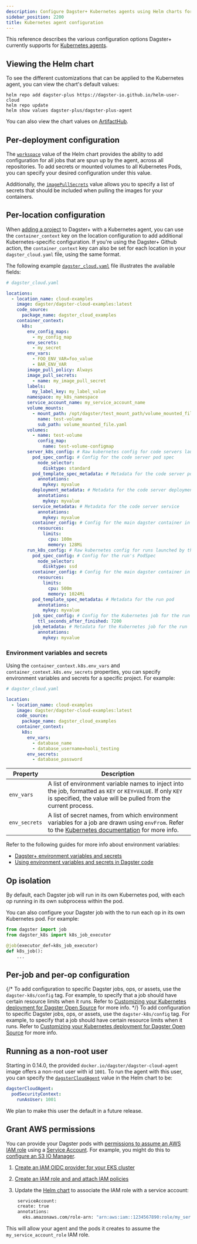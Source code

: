 ```yaml
---
description: Configure Dagster+ Kubernetes agents using Helm charts for per-deployment and per-location settings.
sidebar_position: 2200
title: Kubernetes agent configuration
---
```


This reference describes the various configuration options Dagster+ currently supports for [Kubernetes agents](/deployment/dagster-plus/hybrid/kubernetes/setup).

## Viewing the Helm chart

To see the different customizations that can be applied to the Kubernetes agent, you can view the chart's default values:

```shell
helm repo add dagster-plus https://dagster-io.github.io/helm-user-cloud
helm repo update
helm show values dagster-plus/dagster-plus-agent
```

You can also view the chart values on [ArtifactHub](https://artifacthub.io/packages/helm/dagster-cloud/dagster-cloud-agent?modal=values).

## Per-deployment configuration

The [`workspace`](https://artifacthub.io/packages/helm/dagster-cloud/dagster-cloud-agent?modal=values) value of the Helm chart provides the ability to add configuration for all jobs that are spun up by the agent, across all repositories. To add secrets or mounted volumes to all Kubernetes Pods, you can specify your desired configuration under this value.

Additionally, the [`imagePullSecrets`](https://artifacthub.io/packages/helm/dagster-cloud/dagster-cloud-agent?modal=values) value allows you to specify a list of secrets that should be included when pulling the images for your containers.

## Per-location configuration

When [adding a project](/deployment/code-locations) to Dagster+ with a Kubernetes agent, you can use the `container_context` key on the location configuration to add additional Kubernetes-specific configuration. If you're using the Dagster+ Github action, the `container_context` key can also be set for each location in your `dagster_cloud.yaml` file, using the same format.

The following example [`dagster_cloud.yaml`](/deployment/code-locations/dagster-cloud-yaml) file illustrates the available fields:

```yaml
# dagster_cloud.yaml

locations:
  - location_name: cloud-examples
    image: dagster/dagster-cloud-examples:latest
    code_source:
      package_name: dagster_cloud_examples
    container_context:
      k8s:
        env_config_maps:
          - my_config_map
        env_secrets:
          - my_secret
        env_vars:
          - FOO_ENV_VAR=foo_value
          - BAR_ENV_VAR
        image_pull_policy: Always
        image_pull_secrets:
          - name: my_image_pull_secret
        labels:
          my_label_key: my_label_value
        namespace: my_k8s_namespace
        service_account_name: my_service_account_name
        volume_mounts:
          - mount_path: /opt/dagster/test_mount_path/volume_mounted_file.yaml
            name: test-volume
            sub_path: volume_mounted_file.yaml
        volumes:
          - name: test-volume
            config_map:
              name: test-volume-configmap
        server_k8s_config: # Raw kubernetes config for code servers launched by the agent
          pod_spec_config: # Config for the code server pod spec
            node_selector:
              disktype: standard
          pod_template_spec_metadata: # Metadata for the code server pod
            annotations:
              mykey: myvalue
          deployment_metadata: # Metadata for the code server deployment
            annotations:
              mykey: myvalue
          service_metadata: # Metadata for the code server service
            annotations:
              mykey: myvalue
          container_config: # Config for the main dagster container in the code server pod
            resources:
              limits:
                cpu: 100m
                memory: 128Mi
        run_k8s_config: # Raw kubernetes config for runs launched by the agent
          pod_spec_config: # Config for the run's PodSpec
            node_selector:
              disktype: ssd
          container_config: # Config for the main dagster container in the run pod
            resources:
              limits:
                cpu: 500m
                memory: 1024Mi
          pod_template_spec_metadata: # Metadata for the run pod
            annotations:
              mykey: myvalue
          job_spec_config: # Config for the Kubernetes job for the run
            ttl_seconds_after_finished: 7200
          job_metadata: # Metadata for the Kubernetes job for the run
            annotations:
              mykey: myvalue
```

### Environment variables and secrets

Using the `container_context.k8s.env_vars` and `container_context.k8s.env_secrets` properties, you can specify environment variables and secrets for a specific project. For example:

```yaml
# dagster_cloud.yaml

location:
  - location_name: cloud-examples
    image: dagster/dagster-cloud-examples:latest
    code_source:
      package_name: dagster_cloud_examples
    container_context:
      k8s:
        env_vars:
          - database_name
          - database_username=hooli_testing
        env_secrets:
          - database_password
```

| Property      | Description                                                                                                                                                                                                                                                                                                                |
| ------------- | -------------------------------------------------------------------------------------------------------------------------------------------------------------------------------------------------------------------------------------------------------------------------------------------------------------------------- |
| `env_vars`    | A list of environment variable names to inject into the job, formatted as `KEY` or `KEY=VALUE`. If only `KEY` is specified, the value will be pulled from the current process.                                                                                                                                             |
| `env_secrets` | A list of secret names, from which environment variables for a job are drawn using `envFrom`. Refer to the [Kubernetes documentation](https://kubernetes.io/docs/tasks/inject-data-application/distribute-credentials-secure/#configure-all-key-value-pairs-in-a-secret-as-container-environment-variables) for more info. |

Refer to the following guides for more info about environment variables:

- [Dagster+ environment variables and secrets](/deployment/dagster-plus/management/environment-variables)
- [Using environment variables and secrets in Dagster code](/guides/operate/configuration/using-environment-variables-and-secrets)

## Op isolation

By default, each Dagster job will run in its own Kubernetes pod, with each op running in its own subprocess within the pod.

You can also configure your Dagster job with the <PyObject section="libraries" module="dagster_k8s" object="k8s_job_executor" /> to run each op in its own Kubernetes pod. For example:

```python
from dagster import job
from dagster_k8s import k8s_job_executor

@job(executor_def=k8s_job_executor)
def k8s_job():
    ...
```

## Per-job and per-op configuration

{/* To add configuration to specific Dagster jobs, ops, or assets, use the `dagster-k8s/config` tag. For example, to specify that a job should have certain resource limits when it runs. Refer to [Customizing your Kubernetes deployment for Dagster Open Source](/deployment/guides/kubernetes/customizing-your-deployment#per-job-kubernetes-configuration) for more info. */}
To add configuration to specific Dagster jobs, ops, or assets, use the `dagster-k8s/config` tag. For example, to specify that a job should have certain resource limits when it runs. Refer to [Customizing your Kubernetes deployment for Dagster Open Source](/deployment/oss/deployment-options/kubernetes/customizing-your-deployment) for more info.

## Running as a non-root user

Starting in 0.14.0, the provided `docker.io/dagster/dagster-cloud-agent` image offers a non-root user with id `1001`. To run the agent with this user, you can specify the [`dagsterCloudAgent`](https://artifacthub.io/packages/helm/dagster-cloud/dagster-cloud-agent?modal=values) value in the Helm chart to be:

```yaml
dagsterCloudAgent:
  podSecurityContext:
    runAsUser: 1001
```

We plan to make this user the default in a future release.

## Grant AWS permissions

You can provide your Dagster pods with [permissions to assume an AWS IAM role](https://docs.aws.amazon.com/eks/latest/userguide/iam-roles-for-service-accounts.html) using a [Service Account](https://kubernetes.io/docs/tasks/configure-pod-container/configure-service-account). For example, you might do this to [configure an S3 IO Manager](/deployment/oss/deployment-options/aws#using-s3-for-io-management).

1. [Create an IAM OIDC provider for your EKS cluster](https://docs.aws.amazon.com/eks/latest/userguide/enable-iam-roles-for-service-accounts.html)
2. [Create an IAM role and and attach IAM policies](https://docs.aws.amazon.com/eks/latest/userguide/associate-service-account-role.html)
3. Update the [ Helm chart](#viewing-the-helm-chart) to associate the IAM role with a service account:

   ```bash
    serviceAccount:
    create: true
    annotations:
      eks.amazonaws.com/role-arn: "arn:aws:iam::1234567890:role/my_service_account_role"
   ```

This will allow your agent and the pods it creates to assume the `my_service_account_role` IAM role.
